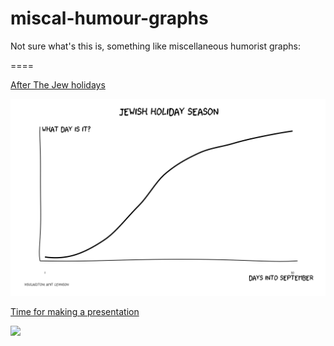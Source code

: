 # miscal-humour-graphs
Not sure what's this is, something like miscellaneous humorist graphs:

====

[After The Jew holidays](/after-the-holidays)

![](/after-the-holidays/holiday-plot.png)




[Time for making a presentation](/time-for-presentation)

![](/time-for-presentation/time_to_make_presentation.jpg)
